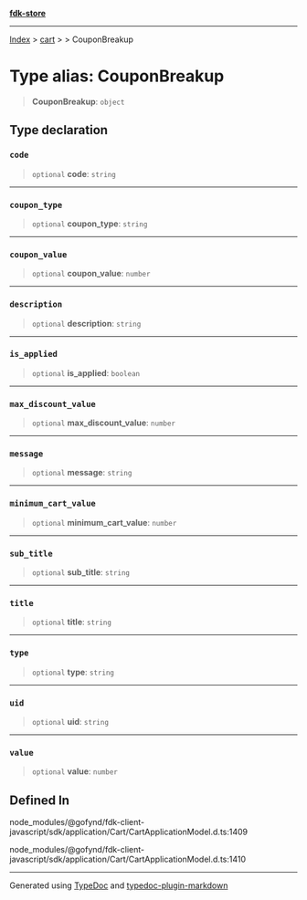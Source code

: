 [**fdk-store**](../../../README.md)
***

[Index](../../../API.md) > [cart](../../README.md) > [<internal>](../README.md) > CouponBreakup

# Type alias: CouponBreakup

> **CouponBreakup**: `object`

## Type declaration

### `code`

> `optional` **code**: `string`

***

### `coupon_type`

> `optional` **coupon\_type**: `string`

***

### `coupon_value`

> `optional` **coupon\_value**: `number`

***

### `description`

> `optional` **description**: `string`

***

### `is_applied`

> `optional` **is\_applied**: `boolean`

***

### `max_discount_value`

> `optional` **max\_discount\_value**: `number`

***

### `message`

> `optional` **message**: `string`

***

### `minimum_cart_value`

> `optional` **minimum\_cart\_value**: `number`

***

### `sub_title`

> `optional` **sub\_title**: `string`

***

### `title`

> `optional` **title**: `string`

***

### `type`

> `optional` **type**: `string`

***

### `uid`

> `optional` **uid**: `string`

***

### `value`

> `optional` **value**: `number`

## Defined In

node\_modules/@gofynd/fdk-client-javascript/sdk/application/Cart/CartApplicationModel.d.ts:1409

node\_modules/@gofynd/fdk-client-javascript/sdk/application/Cart/CartApplicationModel.d.ts:1410

***
Generated using [TypeDoc](https://typedoc.org/) and [typedoc-plugin-markdown](https://www.npmjs.com/package/typedoc-plugin-markdown)
